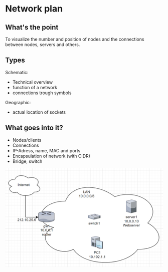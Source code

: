 # Network plan

## What's the point

To visualize the number and position of nodes and the connections between nodes, servers and others.

## Types

Schematic:

- Technical overview
- function of a network
- connections trough symbols

Geographic:

- actual location of sockets

## What goes into it?

- Nodes/clients
- Connections
- IP-Adress, name, MAC and ports
- Encapsulation of network (with CIDR)
- Bridge, switch

![Network layout](../res/img/example.png)

